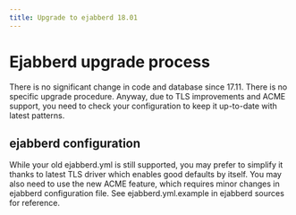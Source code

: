 ```yaml
---
title: Upgrade to ejabberd 18.01
---
```


# Ejabberd upgrade process

There is no significant change in code and database since 17.11. There is no
specific upgrade procedure.
Anyway, due to TLS improvements and ACME support, you need to check your
configuration to keep it up-to-date with latest patterns.

## ejabberd configuration

While your old ejabberd.yml is still supported, you may prefer to simplify it
thanks to latest TLS driver which enables good defaults by itself. You may also
need to use the new ACME feature, which requires minor changes in ejabberd
configuration file. See ejabberd.yml.example in ejabberd sources for reference.
